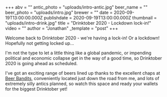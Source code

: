 +++
abv = ""
antic_photo = "uploads/intro-antic.jpg"
beer_name = ""
beer_photo = "uploads/intro.jpg"
brewer = ""
date = 2020-09-19T13:00:00.000Z
publishdate = 2020-09-19T13:00:00.000Z
thumbnail = "uploads/intro-drink.jpg"
title = "Drinktober 2020 - Lockdown lock-in!"
video = ""
author = "Jonathan"
_template = "post"
+++

Welcome back to Drinktober 2020 - we're having a lock-in! Or a lockdown! Hopefully not getting locked up...

I'm not the type to let a little thing like a global pandemic, or impending political and economic collapse get in the way of a good time, so Drinktober 2020 is going ahead as scheduled.

I've got an exciting range of beers lined up thanks to the excellent chaps at [Beer Bandits](https://www.beerbandits.co.uk/), conveniently located just down the road from me, and lots of extremely silly antics planned, so watch this space and ready your wallets for the biggest Drinktober yet!
